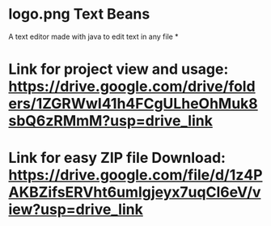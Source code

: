 # logo.png Text Beans
A text editor made with java to edit text in any file *
# Link for project view and usage: https://drive.google.com/drive/folders/1ZGRWwI41h4FCgULheOhMuk8sbQ6zRMmM?usp=drive_link
# Link for easy ZIP file Download: https://drive.google.com/file/d/1z4PAKBZifsERVht6umlgjeyx7uqCl6eV/view?usp=drive_link
